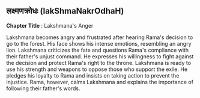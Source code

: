 ## लक्ष्मणक्रोधः (lakShmaNakrOdhaH)
**Chapter Title** : Lakshmana's Anger

Lakshmana becomes angry and frustrated after hearing Rama's decision to go to the forest. His face shows his intense emotions, resembling an angry lion. Lakshmana criticizes the fate and questions Rama's compliance with their father's unjust command. He expresses his willingness to fight against the decision and protect Rama's right to the throne. Lakshmana is ready to use his strength and weapons to oppose those who support the exile. He pledges his loyalty to Rama and insists on taking action to prevent the injustice. Rama, however, calms Lakshmana and explains the importance of following their father's words.